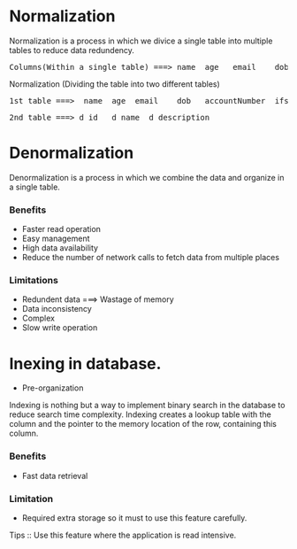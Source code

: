 # Normalization

Normalization is a process in which we divice a single table into multiple tables to reduce data redundency.

<pre>
Columns(Within a single table) ===> name  age   email    dob   accountNumber  ifscCode    d_id  d_name    d_description
</pre>

Normalization (Dividing the table into two different tables)

<pre>
1st table ===>  name  age  email    dob   accountNumber  ifscCode    d_id
</pre>

<pre>
2nd table ===> d_id   d_name  d_description  
</pre>

# Denormalization

Denormalization is a process in which we combine the data and organize in a single table.

### Benefits

- Faster read operation
- Easy management
- High data availability
- Reduce the number of network calls to fetch data from multiple places

### Limitations

- Redundent data ===> Wastage of memory
- Data inconsistency
- Complex
- Slow write operation

# Inexing in database.

- Pre-organization

Indexing is nothing but a way to implement binary search in the database to reduce search time complexity. Indexing creates a lookup table with the column and the pointer to the memory location of the row, containing this column.

### Benefits

- Fast data retrieval

### Limitation

- Required extra storage so it must to use this feature carefully.

Tips :: Use this feature where the application is read intensive.
